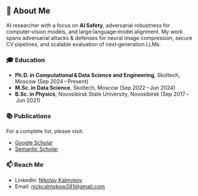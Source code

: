 ## 🧠 About Me
AI researcher with a focus on **AI Safety**, adversarial robustness for computer‑vision models, and large‑language‑model alignment. My work spans adversarial attacks & defenses for neural image compression, secure CV pipelines, and scalable evaluation of next‑generation LLMs.

### 🎓 Education
- **Ph.D. in Computational & Data Science and Engineering**, Skoltech, Moscow (Sep&nbsp;2024 – Present)
- **M.Sc. in Data Science**, Skoltech, Moscow (Sep&nbsp;2022 – Jun&nbsp;2024)
- **B.Sc. in Physics**, Novosibirsk State University, Novosibirsk (Sep&nbsp;2017 – Jun&nbsp;2021)

### 📚 Publications
For a complete list, please visit:
- [Google Scholar](https://scholar.google.com/citations?user=p7uGbVoAAAAJ&hl=ru)
- [Semantic Scholar](https://www.semanticscholar.org/)

### 📫 Reach Me
- LinkedIn: [Nikolay Kalmykov](https://www.linkedin.com/in/nikolay-kalmykov-472404258/)
- Email: nickcalmykow281@gmail.com
